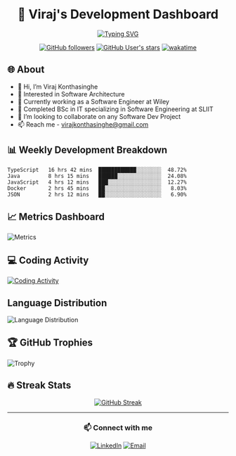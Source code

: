<div align="center">

# 🎯 Viraj's Development Dashboard

[![Typing SVG](https://readme-typing-svg.herokuapp.com?font=Fira+Code&pause=1000&width=435&lines=Full+Stack+Developer;Open+Source+Contributor;Cloud+Architecture+Enthusiast;Always+learning+new+things)](https://git.io/typing-svg)

[![GitHub followers](https://img.shields.io/github/followers/virajtk?label=Follow&style=social)](https://github.com/virajtk)
[![GitHub User's stars](https://img.shields.io/github/stars/virajtk?style=social)](https://github.com/virajtk)
[![wakatime](https://wakatime.com/badge/user/5321d256-ec52-4973-b4b2-be18355dc482.svg)](https://wakatime.com/@5321d256-ec52-4973-b4b2-be18355dc482)

</div>

<div>

## 🌐 About

<!-- BLOG-POST-LIST:START -->
- 👋 Hi, I’m Viraj Konthasinghe
- 👀 Interested in Software Architecture
- 💼 Currently working as a Software Engineer at Wiley
- 📝 Completed BSc in IT specializing in Software Engineering at SLIIT
- 🎯 I’m looking to collaborate on any Software Dev Project
- 📫 Reach me - virajkonthasinghe@gmail.com
<!-- BLOG-POST-LIST:END -->

</div>

## 📊 Weekly Development Breakdown

<!--START_SECTION:waka-->
```text
TypeScript   16 hrs 42 mins  ████████████░░░░░░░░  48.72%
Java         8 hrs 15 mins   ██████░░░░░░░░░░░░░░  24.08%
JavaScript   4 hrs 12 mins   ███░░░░░░░░░░░░░░░░░  12.27%
Docker       2 hrs 45 mins   ██░░░░░░░░░░░░░░░░░░   8.03%
JSON         2 hrs 12 mins   ██░░░░░░░░░░░░░░░░░░   6.90%
```
<!--END_SECTION:waka-->

## 📈 Metrics Dashboard

![Metrics](https://metrics.lecoq.io/virajtk?template=classic&isocalendar=1&languages=1&habits=1&achievements=1&notable=1&activity=1&repositories=1&base=header%2C%20activity%2C%20community%2C%20repositories%2C%20metadata&base.indepth=false&base.hireable=false&repositories.batch=100&repositories.forks=false&repositories.affiliations=owner&isocalendar=false&isocalendar.duration=full-year&languages=false&languages.ignored=html%2C%20css&languages.limit=8&languages.threshold=0%25&languages.other=false&languages.colors=github&languages.sections=most-used&languages.indepth=false&languages.analysis.timeout=15&languages.categories=markup%2C%20programming&languages.recent.categories=markup%2C%20programming&languages.recent.load=300&languages.recent.days=14&habits=false&habits.from=200&habits.days=14&habits.facts=true&habits.charts=false&habits.charts.type=classic&habits.trim=false&achievements=false&achievements.threshold=C&achievements.secrets=true&achievements.display=detailed&achievements.limit=0&notable=false&notable.from=organization&notable.repositories=false&notable.indepth=false&notable.types=commit&notable.self=false&activity=false&activity.limit=5&activity.load=300&activity.days=14&activity.visibility=all&activity.timestamps=false&activity.filter=all&config.timezone=America%2FNew_York)

## 💻 Coding Activity

<div>

[![Coding Activity](https://github-readme-stats.vercel.app/api/wakatime?username=virajtk&layout=compact&theme=tokyonight)](https://wakatime.com/@virajtk)

</div>

<div>

## Language Distribution
![Language Distribution](https://github-readme-stats.vercel.app/api/top-langs/?username=virajtk&layout=pie&theme=tokyonight)

</div>

## 🏆 GitHub Trophies

<div>

![Trophy](https://github-profile-trophy.vercel.app/?username=virajtk&theme=tokyonight&column=8&no-frame=true&no-bg=true)

</div>

## 🔥 Streak Stats

<div align="center">

[![GitHub Streak](https://streak-stats.demolab.com/?user=virajtk&theme=tokyonight)](https://git.io/streak-stats)

</div>

---

<div align="center">

### 📫 Connect with me
[![LinkedIn](https://img.shields.io/badge/LinkedIn-%230077B5.svg?logo=linkedin&logoColor=white)](https://linkedin.com/in/viraj-konthasinghe)
[![Email](https://img.shields.io/badge/Email-red.svg?logo=gmail&logoColor=white)](mailto:virajkonthasinghe@gmail.com)

</div>

<!---
virajtk/virajtk is a ✨ special ✨ repository because its `README.md` (this file) appears on your GitHub profile.
You can click the Preview link to take a look at your changes.
--->
